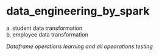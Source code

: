 # data_engineering_by_spark


a. student data transformation <br>
b. employee data transformation <br>

<i>Dataframe operations learning and all opearations testing </i>
